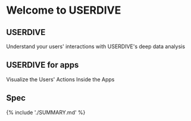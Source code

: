 # Welcome to USERDIVE

## USERDIVE

Understand your users'
interactions with USERDIVE's
deep data analysis

## USERDIVE for apps

Visualize the Users' Actions
Inside the Apps

## Spec

{% include './SUMMARY.md' %}
